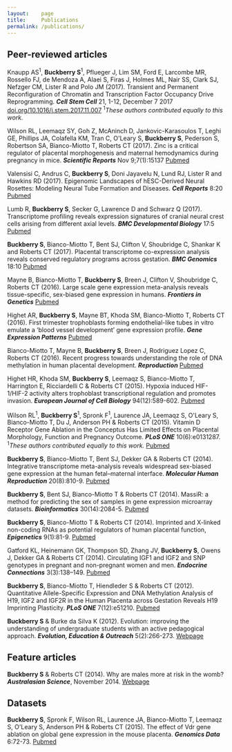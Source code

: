 ```yaml
---
layout:    page
title:     Publications
permalink: /publications/
---
```


## Peer-reviewed articles

Knaupp AS<sup>1</sup>, **Buckberry S**<sup>1</sup>, Pflueger J, Lim SM, Ford E, Larcombe MR, Rossello FJ, de Mendoza A, Alaei S, Firas J, Holmes ML, Nair SS, Clark SJ, Nefzger CM, Lister R and Polo JM (2017). Transient and Permanent Reconfiguration of Chromatin and Transcription Factor Occupancy Drive Reprogramming. ***Cell Stem Cell*** 21, 1-12, December 7 2017 [doi.org/10.1016/j.stem.2017.11.007](https://doi.org/10.1016/j.stem.2017.11.007) <sup>1</sup>*These authors contributed equally to this work.*

Wilson RL, Leemaqz SY, Goh Z, McAninch D, Jankovic-Karasoulos T, Leghi GE, Phillips JA, Colafella KM, Tran C, O'Leary S, **Buckberry S**, Pederson S, Robertson SA, Bianco-Miotto T, Roberts CT (2017). Zinc is a critical regulator of placental morphogenesis and maternal hemodynamics during pregnancy in mice. ***Scientific Reports*** Nov 9;7(1):15137 [Pubmed](https://www.ncbi.nlm.nih.gov/pubmed/29123159)

Valensisi C, Andrus C, **Buckberry S**, Doni Jayavelu N, Lund RJ, Lister R and Hawkins RD (2017). Epigenomic Landscapes of hESC-Derived Neural Rosettes: Modeling Neural Tube Formation and Diseases. ***Cell Reports*** 8:20 [Pubmed](http://www.ncbi.nlm.nih.gov/pubmed/28793267)

Lumb R, **Buckberry S**, Secker G, Lawrence D and Schwarz Q (2017). Transcriptome profiling reveals expression signatures of cranial neural crest cells arising from different axial levels. ***BMC Developmental Biology*** 17:5 [Pubmed](http://www.ncbi.nlm.nih.gov/pubmed/28407732)

**Buckberry S**, Bianco-Miotto T, Bent SJ, Clifton V, Shoubridge C, Shankar K and Roberts CT (2017). Placental transcriptome co-expression analysis reveals conserved regulatory programs across gestation. ***BMC Genomics*** 18:10 [Pubmed](http://www.ncbi.nlm.nih.gov/pubmed/28049421)

Mayne B, Bianco-Miotto T, **Buckberry S**, Breen J, Clifton V, Shoubridge C, Roberts CT (2016). Large scale gene expression meta-analysis reveals tissue-specific, sex-biased gene expression in humans. ***Frontiers in Genetics*** [Pubmed](http://www.ncbi.nlm.nih.gov/pmc/articles/PMC5062749)

Highet AR, **Buckberry S**, Mayne BT, Khoda SM, Bianco-Miotto T, Roberts CT (2016). First trimester trophoblasts forming endothelial-like tubes in vitro emulate a ‘blood vessel development’ gene expression profile. ***Gene Expression Patterns*** [Pubmed](http://www.ncbi.nlm.nih.gov/pubmed/27221232)

Bianco-Miotto T, Mayne B, **Buckberry S**, Breen J, Rodriguez Lopez C, Roberts CT (2016). Recent progress towards understanding the role of DNA methylation in human placental development. ***Reproduction*** [Pubmed](https://www.ncbi.nlm.nih.gov/pmc/articles/PMC5064761/)

Highet HR, Khoda SM, **Buckberry S**, Leemaqz S, Bianco-Miotto T, Harrington E, Ricciardelli C & Roberts CT (2015). Hypoxia induced HIF-1/HIF-2 activity alters trophoblast transcriptional regulation and promotes invasion. ***European Journal of Cell Biology*** 94(12):589-602. [Pubmed](http://www.ncbi.nlm.nih.gov/pubmed/26531845)

Wilson RL<sup>1</sup>, **Buckberry S**<sup>1</sup>, Spronk F<sup>1</sup>, Laurence JA, Leemaqz S, O'Leary S, Bianco-Miotto T, Du J, Anderson PH & Roberts CT (2015). Vitamin D Receptor Gene Ablation in the Conceptus Has Limited Effects on Placental Morphology, Function and Pregnancy Outcome. ***PLoS ONE*** 10(6):e0131287. <sup>1</sup>*These authors contributed equally to this work.* [Pubmed](http://www.ncbi.nlm.nih.gov/pubmed/26121239)

**Buckberry S**, Bianco-Miotto T, Bent SJ, Dekker GA & Roberts CT (2014). Integrative transcriptome meta-analysis reveals widespread sex-biased gene expression at the human fetal–maternal interface. ***Molecular Human Reproduction*** 20(8):810-9. [Pubmed](http://www.ncbi.nlm.nih.gov/pubmed/24867328)

**Buckberry S**, Bent SJ, Bianco-Miotto T & Roberts CT (2014). MassiR: a method for predicting the sex of samples in gene expression microarray datasets. ***Bioinformatics*** 30(14):2084-5. [Pubmed](http://www.ncbi.nlm.nih.gov/pubmed/24659105)

**Buckberry S**, Bianco-Miotto T & Roberts CT (2014). Imprinted and X-linked non-coding RNAs as potential regulators of human placental function, ***Epigenetics*** 9(1):81-9. [Pubmed](http://www.ncbi.nlm.nih.gov/pubmed/24081302)

Gatford KL, Heinemann GK, Thompson SD, Zhang JV, **Buckberry S**, Owens J, Dekker GA & Roberts CT (2014). Circulating IGF1 and IGF2 and SNP genotypes in pregnant and non-pregnant women and men. ***Endocrine Connections*** 3(3):138–149. [Pubmed](http://www.ncbi.nlm.nih.gov/pmc/articles/PMC4151385)

**Buckberry S**, Bianco-Miotto T, Hiendleder S & Roberts CT (2012). Quantitative Allele-Specific Expression and DNA Methylation Analysis of H19, IGF2 and IGF2R in the Human Placenta across Gestation Reveals H19 Imprinting Plasticity. ***PLoS ONE*** 7(12):e51210. [Pubmed](http://www.ncbi.nlm.nih.gov/pubmed/23227253)

**Buckberry S** & Burke da Silva K (2012). Evolution: improving the understanding of undergraduate students with an active pedagogical approach. ***Evolution, Education & Outreach*** 5(2):266-273. [Webpage](http://link.springer.com/article/10.1007/s12052-012-0416-z)

 
## Feature articles

**Buckberry S** & Roberts CT (2014). Why are males more at risk in the womb? ***Australasian Science***, November 2014. [Webpage](http://www.australasianscience.com.au/article/issue-november-2014/why-are-males-more-risk-womb.html) 

## Datasets

**Buckberry S**, Spronk F, Wilson RL, Laurence JA, Bianco-Miotto T, Leemaqz S, O'Leary S, Anderson PH & Roberts CT (2015). The effect of Vdr gene ablation on global gene expression in the mouse placenta. ***Genomics Data*** 6:72-73. [Pubmed](http://www.ncbi.nlm.nih.gov/pmc/articles/PMC4664714/)

